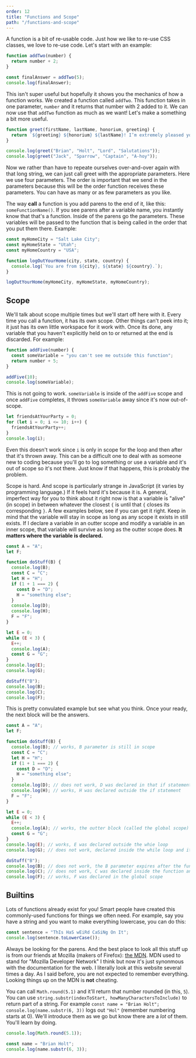```yaml
---
order: 12
title: "Functions and Scope"
path: "/functions-and-scope"
---
```


A function is a bit of re-usable code. Just how we like to re-use CSS classes, we love to re-use code. Let's start with an example:

```javascript
function addTwo(number) {
  return number + 2;
}

const finalAnswer = addTwo(5);
console.log(finalAnswer);
```

This isn't super useful but hopefully it shows you the mechanics of how a function works. We created a function called `addTwo`. This function takes in one parameter, `number` and it returns that number with 2 added to it. We can now use that `addTwo` function as much as we want! Let's make a something a bit more useful.

```javascript
function greet(firstName, lastName, honorium, greeting) {
  return `${greeting} ${honorium} ${lastName}! I’m extremely pleased you could join us, ${firstName}! I hope you enjoy your stay, ${honorium} ${lastName}.`;
}

console.log(greet("Brian", "Holt", "Lord", "Salutations"));
console.log(greet("Jack", "Sparrow", "Captain", "A-hoy"));
```

Now we rather than have to repeate ourselves over-and-over again with that long string, we can just call greet with the appropriate parameters. Here we use four parameters. The order is important that we send in the parameters because this will be the order function receives these parameters. You can have as many or as few parameters as you like.

The way **call** a function is you add parens to the end of it, like this: `someFunctionName()`. If you see parens after a variable name, you instantly know that that's a function. Inside of the parens go the parameters. These variables will be passed to the function that is being called in the order that you put them there. Example:

```javascript
const myHomeCity = "Salt Lake City";
const myHomeState = "Utah";
const myHomeCountry = "USA";

function logOutYourHome(city, state, country) {
  console.log(`You are from ${city}, ${state} ${country}.`);
}

logOutYourHome(myHomeCity, myHomeState, myHomeCountry);
```

## Scope

We'll talk about scope multiple times but we'll start off here with it. Every time you call a function, it has its own scope. Other things can't peek into it; it just has its own little workspace for it work with. Once its done, any variable that you haven't explicitly held on to or returned at the end is discarded. For example:

```javascript
function addFive(number) {
  const someVariable = "you can't see me outside this function";
  return number + 5;
}

addFive(10);
console.log(someVariable);
```

This is not going to work. `someVariable` is inside of the `addFive` scope and once `addFive` completes, it throws `someVariable` away since it's now out-of-scope.

```javascript
let friendsAtYourParty = 0;
for (let i = 0; i <= 10; i++) {
  friendsAtYourParty++;
}
console.log(i);
```

Even this doesn't work since `i` is only in scope for the loop and then after that it's thrown away. This can be a difficult one to deal with as someone new to coding because you'll go to log something or use a variable and it's out of scope so it's not there. Just know if that happens, this is probably the problem.

Scope is hard. And scope is particularly strange in JavaScript (it varies by programming language.) If it feels hard it's because it is. A general, imperfect way for you to think about it right now is that a variable is "alive" (in scope) in between whatever the closest `{` is until that `{` closes its corresponding `}`. A few examples below, see if you can get it right. Keep in mind that the variable will stay in scope as long as any scope it exists in still exists. If I declare a variable in an outter scope and modify a variable in an inner scope, that variable will survive as long as the outter scope does. **It matters where the variable is declared.**

```js
const A = "A";
let F;

function doStuff(B) {
  console.log(B);
  const C = "C";
  let H = "H";
  if (1 + 1 === 2) {
    const D = "D";
    H = "something else";
  }
  console.log(D);
  console.log(H);
  F = "F";
}

let E = 0;
while (E < 3) {
  E++;
  console.log(A);
  const G = "G";
}
console.log(E);
console.log(G);

doStuff("B");
console.log(B);
console.log(C);
console.log(F);
```

This is pretty convulated example but see what you think. Once your ready, the next block will be the answers.

```javascript
const A = "A";
let F;

function doStuff(B) {
  console.log(B); // works, B parameter is still in scope
  const C = "C";
  let H = "H";
  if (1 + 1 === 2) {
    const D = "D";
    H = "something else";
  }
  console.log(D); // does not work, D was declared in that if statement block
  console.log(H); // works, H was declared outside the if statement
  F = "F";
}

let E = 0;
while (E < 3) {
  E++;
  console.log(A); // works, the outter block (called the global scope) is still in scope
  const G = "G";
}
console.log(E); // works, E was declared outside the whie loop
console.log(G); // does not work, declared inside the while loop and it's over

doStuff("B");
console.log(B); // does not work, the B parameter expires after the function call
console.log(C); // does not work, C was declared inside the function and the function is over
console.log(F); // works, F was declared in the global scope
```

## Builtins

Lots of functions already exist for you! Smart people have created this commonly-used functions for things we often need. For example, say you have a string and you want to make everything lowercase, you can do this:

```javascript
const sentence = "ThIs HaS wEiRd CaSiNg On It";
console.log(sentence.toLowerCase());
```

Always be looking for the parens. And the best place to look all this stuff up is from our friends at Mozilla (makers of Firefox): [the MDN][mdn]. MDN used to stand for "Mozilla Developer Network" I think but now it's just synonmous with the documentation for the web. I literally look at this website several times a day. As I said before, you are not expected to remember everything. Looking things up on the MDN is **not** cheating.

You can call `Math.round(5.1)` and it'll return that number rounded (in this, `5`). You can use `string.substr(indexToStart, howManyCharactersToInclude)` to return part of a string. For example `const name = "Brian Holt"; console.log(name.substr(6, 3))` logs out `"Hol"` (remember numbering starts at 0). We'll introduce them as we go but know there are a _lot_ of them. You'll learn by doing.

```javascript
console.log(Math.round(5.1));

const name = "Brian Holt";
console.log(name.substr(6, 3));
```

[mdn]: https://developer.mozilla.org/en-US/
